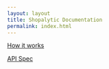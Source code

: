 ```yaml
---
layout: layout
title: Shopalytic Documentation
permalink: index.html
---   
```


[How it works](how_it_works.html)

[API Spec](api.html)
